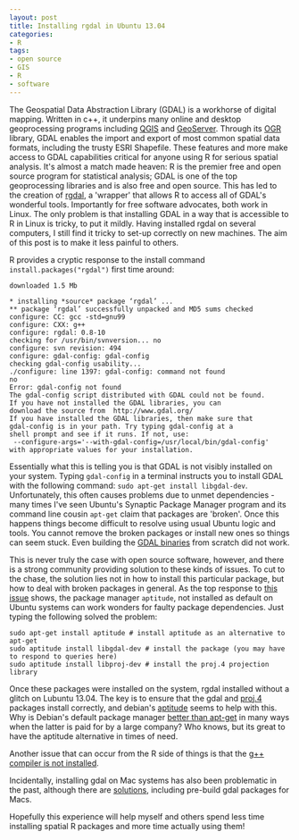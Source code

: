 ```yaml
---
layout: post
title: Installing rgdal in Ubuntu 13.04 
categories:
- R
tags:
- open source
- GIS
- R
- software
---
```

The Geospatial Data Abstraction Library (GDAL) is a workhorse of digital mapping.
Written in c++, it underpins many online and desktop geoprocessing programs including
[QGIS](http://www.qgis.org/en/site/) and [GeoServer](http://geoserver.org/display/GEOS/Welcome).
Through its [OGR](http://www.gdal.org/ogr/) library, 
GDAL enables the import and export of most 
common spatial data formats, including the trusty ESRI Shapefile. 
These features and more make access to GDAL capabilities critical for 
anyone using R for serious spatial analysis. It's almost a match made heaven:
R is the premier free and open source program for statistical analysis; GDAL 
is one of the top geoprocessing libraries and is also free and open source. 
This has led to the creation of [rgdal](http://cran.r-project.org/web/packages/rgdal/index.html), 
a 'wrapper' that allows R to access all of GDAL's wonderful tools. 
Importantly for free software advocates, both work in Linux. The only problem 
is that installing GDAL in a way that is accessible to R in Linux is tricky, to put it mildly. 
Having installed rgdal on several computers, I still find it tricky to set-up correctly 
on new machines. The aim of this post is to make it less painful to others.

R provides a cryptic response to the install command `install.packages("rgdal")` first time around:

```
downloaded 1.5 Mb

* installing *source* package ‘rgdal’ ...
** package ‘rgdal’ successfully unpacked and MD5 sums checked
configure: CC: gcc -std=gnu99
configure: CXX: g++
configure: rgdal: 0.8-10
checking for /usr/bin/svnversion... no
configure: svn revision: 494
configure: gdal-config: gdal-config
checking gdal-config usability... 
./configure: line 1397: gdal-config: command not found
no
Error: gdal-config not found
The gdal-config script distributed with GDAL could not be found.
If you have not installed the GDAL libraries, you can
download the source from  http://www.gdal.org/
If you have installed the GDAL libraries, then make sure that
gdal-config is in your path. Try typing gdal-config at a
shell prompt and see if it runs. If not, use:
 --configure-args='--with-gdal-config=/usr/local/bin/gdal-config'
with appropriate values for your installation. 
```

Essentially what this is telling you is that GDAL is not 
visibly installed on your system. Typing `gdal-config` in 
a terminal instructs you to install GDAL with the following command:
`sudo apt-get install libgdal-dev`. Unfortunately, this 
often causes problems due to unmet dependencies - many times
I've seen Ubuntu's Synaptic Package Manager program and its 
command line cousin `apt-get` claim that packages are 'broken'.
Once this happens things become difficult to resolve using usual 
Ubuntu logic and tools. You cannot remove the broken packages or install 
new ones so things can seem stuck. 
Even building the [GDAL binaries](http://trac.osgeo.org/gdal/wiki/BuildingOnUnix) from 
scratch did not work. 

This is never truly the case with open source software, however, and
there is a strong community providing solution to these kinds of issues. 
To cut to the chase, the solution lies not in how to install this particular
package, but how to deal with broken packages in general.
As the top response to [this issue](http://askubuntu.com/questions/223237/unable-to-correct-problems-you-have-held-broken-packages) shows, the package manager `aptitude`, not installed as default on Ubuntu systems
can work wonders for faulty package dependencies. Just typing the following solved the problem:

``` 
sudo apt-get install aptitude # install aptitude as an alternative to apt-get
sudo aptitude install libgdal-dev # install the package (you may have to respond to queries here)
sudo aptitude install libproj-dev # install the proj.4 projection library
```

Once these packages were installed on the system, rgdal installed without a glitch on Lubuntu
13.04. The key is to ensure that the gdal and [proj.4](http://trac.osgeo.org/proj/)
 packages install correctly, and 
debian's [aptitude](https://wiki.debian.org/Aptitude) seems to help with this. 
Why is Debian's default package manager [better than apt-get](http://askubuntu.com/questions/1743/is-aptitude-still-considered-superior-to-apt-get) 
in many ways when the latter is paid for by a large company? Who knows, but its great to 
have the aptitude alternative in times of need.

Another issue that can occur from the R side of things is that the 
[g++ compiler is not installed](http://stackoverflow.com/questions/15569720/install-rgdal-library-in-rstudio-gdalallregister-not-found-in-libgdal).  

Incidentally, installing gdal on Mac systems has also been problematic in the past, 
although there are [solutions](http://spatial.ly/2010/11/installing-rgdal-on-mac-os-x/), 
including pre-build gdal packages for Macs. 

Hopefully this experience will help myself and others spend less time 
installing spatial R packages and more time actually using them!


